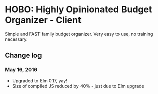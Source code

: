 # HOBO: Highly Opinionated Budget Organizer - Client

Simple and FAST family budget organizer. Very easy to use, no training necessary.

## Change log

### May 16, 2016

- Upgraded to Elm 0.17, yay!
- Size of compiled JS reduced by 40% - just due to Elm upgrade
